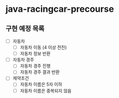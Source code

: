 # java-racingcar-precourse

## 구현 예정 목록

- [ ] 자동차
    - [ ] 자동차 이동 (4 이상 전진)
    - [ ] 자동차 정보 반환
- [ ] 자동차 경주
    - [ ] 자동차 경주 진행
    - [ ] 자동차 경주 결과 반환
- [ ] 제약조건
    - [ ] 자동차 이름은 5자 이하
    - [ ] 자동차 이름은 중복되지 않음